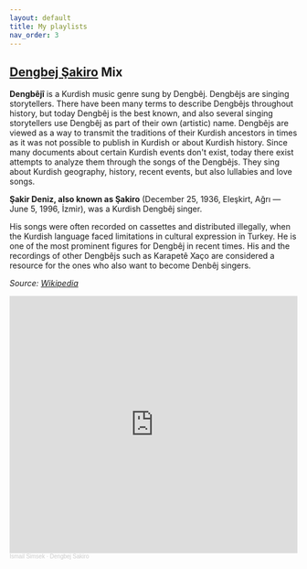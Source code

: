 ```yaml
---
layout: default
title: My playlists
nav_order: 3
---
```


[Dengbej Şakiro](https://en.wikipedia.org/wiki/%C5%9Eakiro) Mix
---------------
**Dengbêjî** is a Kurdish music genre sung by Dengbêj. Dengbêjs are singing storytellers. There have been many terms to describe Dengbêjs throughout history, but today Dengbêj is the best known, and also several singing storytellers use Dengbêj as part of their own (artistic) name. Dengbêjs are viewed as a way to transmit the traditions of their Kurdish ancestors in times as it was not possible to publish in Kurdish or about Kurdish history. Since many documents about certain Kurdish events don't exist, today there exist attempts to analyze them through the songs of the Dengbêjs. They sing about Kurdish geography, history, recent events, but also lullabies and love songs.


**Şakir Deniz, also known as Şakiro** (December 25, 1936, Eleşkirt, Ağrı — June 5, 1996, İzmir), was a Kurdish Dengbêj singer.

His songs were often recorded on cassettes and distributed illegally, when the Kurdish language faced limitations in cultural expression in Turkey. He is one of the most prominent figures for Dengbêj in recent times. His and the recordings of other Dengbêjs such as Karapetê Xaço are considered a resource for the ones who also want to become Denbêj singers.

_Source: [Wikipedia](https://en.wikipedia.org/wiki/%C5%9Eakiro)_

<iframe width="100%" height="450" scrolling="no" frameborder="no" allow="autoplay" src="https://w.soundcloud.com/player/?url=https%3A//api.soundcloud.com/playlists/776864289&color=%23ff5500&auto_play=false&hide_related=false&show_comments=true&show_user=true&show_reposts=false&show_teaser=true&visual=true"></iframe><div style="font-size: 10px; color: #cccccc;line-break: anywhere;word-break: normal;overflow: hidden;white-space: nowrap;text-overflow: ellipsis; font-family: Interstate,Lucida Grande,Lucida Sans Unicode,Lucida Sans,Garuda,Verdana,Tahoma,sans-serif;font-weight: 100;"><a href="https://soundcloud.com/ismailxsimsek" title="Ismail Simsek" target="_blank" style="color: #cccccc; text-decoration: none;">Ismail Simsek</a> · <a href="https://soundcloud.com/ismailxsimsek/sets/dengbej" title="Dengbej Sakiro" target="_blank" style="color: #cccccc; text-decoration: none;">Dengbej Sakiro</a></div>